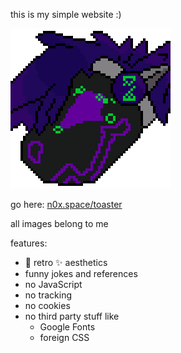 this is my simple website :)

![n0x' smile](smile.png)

go here: [n0x.space/toaster](https://n0x.space/toaster)

all images belong to me

features:
- 👾 retro ✨ aesthetics
- funny jokes and references
- no JavaScript
- no tracking
- no cookies
- no third party stuff like
    - Google Fonts
    - foreign CSS
